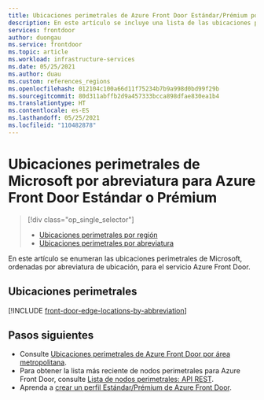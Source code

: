 ```yaml
---
title: Ubicaciones perimetrales de Azure Front Door Estándar/Prémium por abreviatura
description: En este artículo se incluye una lista de las ubicaciones perimetrales de Azure Front Estándar o Prémium, ordenadas por abreviatura.
services: frontdoor
author: duongau
ms.service: frontdoor
ms.topic: article
ms.workload: infrastructure-services
ms.date: 05/25/2021
ms.author: duau
ms.custom: references_regions
ms.openlocfilehash: 012104c100a66d11f75234b7b9a998d0bd99f29b
ms.sourcegitcommit: 80d311abffb2d9a457333bcca898dfae830ea1b4
ms.translationtype: HT
ms.contentlocale: es-ES
ms.lasthandoff: 05/25/2021
ms.locfileid: "110482878"
---
```

# <a name="microsoft-edge-locations-by-abbreviation-for-azure-front-door-standardpremium"></a>Ubicaciones perimetrales de Microsoft por abreviatura para Azure Front Door Estándar o Prémium
> [!div class="op_single_selector"]
> * [Ubicaciones perimetrales por región](edge-locations.md)
> * [Ubicaciones perimetrales por abreviatura](edge-locations-by-abbreviation.md)
> 

En este artículo se enumeran las ubicaciones perimetrales de Microsoft, ordenadas por abreviatura de ubicación, para el servicio Azure Front Door.

## <a name="edge-locations"></a>Ubicaciones perimetrales

[!INCLUDE [front-door-edge-locations-by-abbreviation](../../../includes/front-door-edge-locations-by-abbreviation.md)]

## <a name="next-steps"></a>Pasos siguientes

* Consulte [Ubicaciones perimetrales de Azure Front Door por área metropolitana](edge-locations.md).
* Para obtener la lista más reciente de nodos perimetrales para Azure Front Door, consulte [Lista de nodos perimetrales: API REST](/rest/api/cdn/cdn/edgenodes/list).
* Aprenda a [crear un perfil Estándar/Prémium de Azure Front Door](create-front-door-portal.md).
